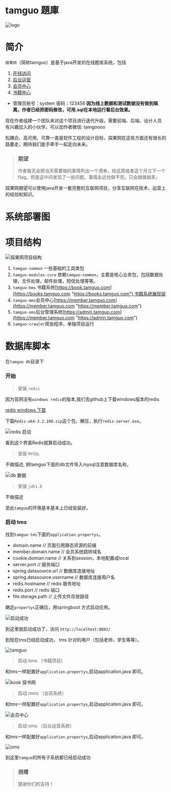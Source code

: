 # tamguo 題庫

![logo](https://images.gitee.com/uploads/images/2019/0110/164645_73f76413_93398.png "logo")

# 简介

`探果网`（简称tamguo）是基于java开发的在线题库系统，包括

 1. [在线访问][1]
 2. [后台运营][2]
 3. [会员中心][3]
 4. [书籍中心][4]

  [1]: http://www.tamguo.com
  [2]: http://admin.tamguo.com
  [3]: http://member.tamguo.com
  [4]: http://book.tamguo.com

- 管理员账号：system 密码：123456  **因为线上数据和测试数据没有做到隔离，作者已经把密码修改，可用.sql在本地运行看后台效果。** 

现在作者组建一个团队来对这个项目进行迭代升级，需要前端、后端、设计人员
有兴趣加入的小伙伴，可以加作者微信: tamgoooo



松耦合、高可用、可靠一直是软件工程的设计目标，探果网在这些方面还有很长的路要走，期待我们能手牵手一起走向未来。

> ### 期望
> 作者每天会把当天需要做的事情列出一个清单，给这周或者这个月立下一个flag。但是这中间发现了一些问题，事情永远也做不完，只会越做越多。

探果网期望可以使用java开发一套完整的互联网项目，分享互联网在技术、运营上的经验和知识。


# 系统部署图

# 项目结构

![探果网项目结构](https://images.gitee.com/uploads/images/2019/0110/164645_39231d0a_93398.png "探果网项目结构")

1. `tamguo-common` 一些基础的工具类包
2. `tamguo-modules-core` 依赖`tamguo-common`，主要是核心业务包，包括数据处理，文件处理，邮件处理，短信处理等等。
3. `tamguo-bms` 书籍系统[https://book.tamguo.com](https://books.tamguo.com "https://books.tamguo.com"),书籍系统展现层
4. `tamguo-mms`会员中心[https://member.tamguo.com](https://member.tamguo.com "https://member.tamguo.com")
5. `tamguo-oms`后台管理系统[https://admin.tamguo.com](https://member.tamguo.com "https://admin.tamguo.com")
6. `tamguo-crawler`爬虫程序，单独项目运行

# 数据库脚本

在`tamguo db`目录下


### 开始


> 安装 `redis`

因为官网没有`windows redis`的版本,我们去github上下载windows版本的redis

[redis windows 下载](https://github.com/MicrosoftArchive/redis/releases "redis window")

下载`Redis-x64-3.2.100.zip`这个包，解压，执行`redis-server.exe`。

![redis 启动](https://images.gitee.com/uploads/images/2019/0111/104127_b33cb3c0_93398.png "redis 启动")

看到这个界面Redis就算启动成功。


> 安装 `MYSQL`

不做描述, 把tamguo下面的db文件导入mysql注意数据库名称。

![db 数据](https://images.gitee.com/uploads/images/2019/0111/104127_1a7b4fe4_93398.jpeg "db 数据")

> 安装 `jdk1.8`

不做描述

至此`tamguo`的环境基本基本上已经安装好。

### 启动 tms

找到`tamguo-tms`下面的`application.propertys`。 

- domain.name // 页面引用静态资源的前缀
- member.domain.name // 会员系统跳转域名
- cookie.domian.name // 关系到session，本地配置成local
- server.port     // 服务端口
- spring.datasource.url   // 数据库连接地址
- spring.datasource.username // 数据库连接用户名
- redis.hostname    // redis 服务地址
- redis.port        // redis 端口
- file.storage.path  // 上传文件存放路径

确定`propertys`正确后，用springboot 方式启动应用。

![启动成功](https://images.gitee.com/uploads/images/2019/0111/104128_d1901664_93398.png "启动成功")

到这里就启动成功了，访问 `http://localhost:8081/`

到现在tms已经启动成功， tms 针对的用户（包括老师，学生等等）。

![tamguo](https://images.gitee.com/uploads/images/2019/0111/104127_fbd92553_93398.png "tamguo")


> 启动 bms （书籍项目）

和tms一样配置好`application.propertys`,启动application.java 即可。

![book 探书网](https://images.gitee.com/uploads/images/2019/0111/104127_66c81c50_93398.jpeg "book 探书网")

> 启动 mms （会员系统）

和tms一样配置好`application.propertys`,启动application.java 即可。

![会员中心](https://images.gitee.com/uploads/images/2019/0111/104127_5fc49cdc_93398.jpeg "会员中心")

> 启动 oms （后台运营系统）

和tms一样配置好`application.propertys`,启动application.java 即可。

![oms](https://images.gitee.com/uploads/images/2019/0111/104127_e819fb3d_93398.jpeg)

到这里`tamguo`的所有子系统都已经启动成功

> ### 捐赠 
> 感谢你们的支持！
